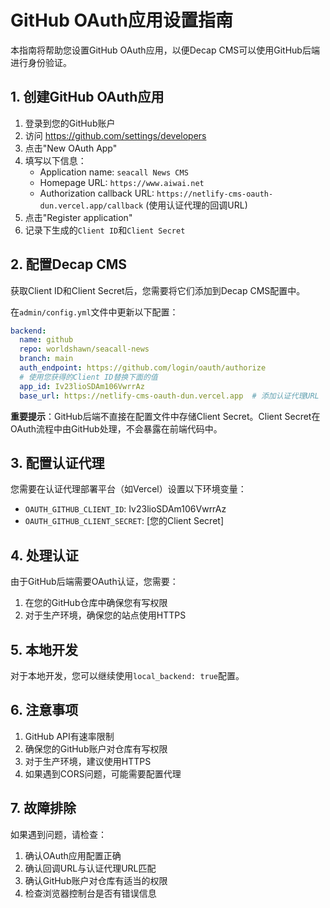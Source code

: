 # GitHub OAuth应用设置指南

本指南将帮助您设置GitHub OAuth应用，以便Decap CMS可以使用GitHub后端进行身份验证。

## 1. 创建GitHub OAuth应用

1. 登录到您的GitHub账户
2. 访问 https://github.com/settings/developers
3. 点击"New OAuth App"
4. 填写以下信息：
   - Application name: `seacall News CMS`
   - Homepage URL: `https://www.aiwai.net`
   - Authorization callback URL: `https://netlify-cms-oauth-dun.vercel.app/callback` (使用认证代理的回调URL)
5. 点击"Register application"
6. 记录下生成的`Client ID`和`Client Secret`

## 2. 配置Decap CMS

获取Client ID和Client Secret后，您需要将它们添加到Decap CMS配置中。

在`admin/config.yml`文件中更新以下配置：

```yaml
backend:
  name: github
  repo: worldshawn/seacall-news
  branch: main
  auth_endpoint: https://github.com/login/oauth/authorize
  # 使用您获得的Client ID替换下面的值
  app_id: Iv23lioSDAm106VwrrAz
  base_url: https://netlify-cms-oauth-dun.vercel.app  # 添加认证代理URL
```

**重要提示**：GitHub后端不直接在配置文件中存储Client Secret。Client Secret在OAuth流程中由GitHub处理，不会暴露在前端代码中。

## 3. 配置认证代理

您需要在认证代理部署平台（如Vercel）设置以下环境变量：
- `OAUTH_GITHUB_CLIENT_ID`: Iv23lioSDAm106VwrrAz
- `OAUTH_GITHUB_CLIENT_SECRET`: [您的Client Secret]

## 4. 处理认证

由于GitHub后端需要OAuth认证，您需要：

1. 在您的GitHub仓库中确保您有写权限
2. 对于生产环境，确保您的站点使用HTTPS

## 5. 本地开发

对于本地开发，您可以继续使用`local_backend: true`配置。

## 6. 注意事项

1. GitHub API有速率限制
2. 确保您的GitHub账户对仓库有写权限
3. 对于生产环境，建议使用HTTPS
4. 如果遇到CORS问题，可能需要配置代理

## 7. 故障排除

如果遇到问题，请检查：

1. 确认OAuth应用配置正确
2. 确认回调URL与认证代理URL匹配
3. 确认GitHub账户对仓库有适当的权限
4. 检查浏览器控制台是否有错误信息